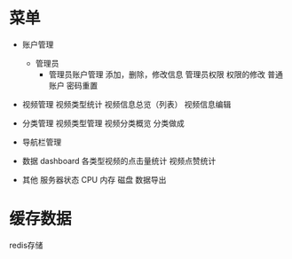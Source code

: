 # 菜单
- 账户管理
   - 管理员
      - 管理员账户管理
            添加，删除，修改信息
        管理员权限
            权限的修改
    普通账户
        密码重置
    
- 视频管理
    视频类型统计
    视频信息总览（列表）
    视频信息编辑

- 分类管理
    视频类型管理
    视频分类概览
    分类做成

- 导航栏管理


- 数据
    dashboard
        各类型视频的点击量统计
        视频点赞统计

- 其他
    服务器状态
        CPU
        内存
        磁盘
    数据导出
    
# 缓存数据
   redis存储



